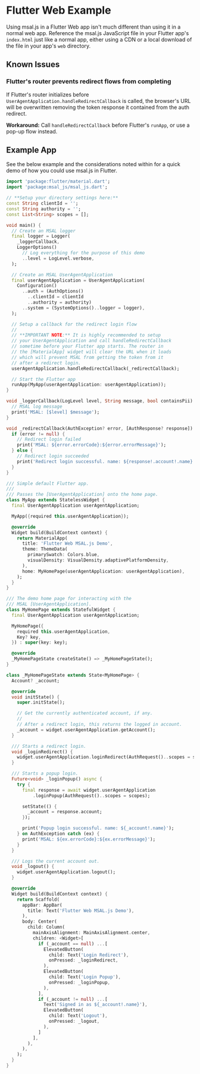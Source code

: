 # Flutter Web Example

Using msal.js in a Flutter Web app isn't much different than using it in a normal web app. Reference the msal.js JavaScript file in your Flutter app's `index.html` just like a normal app, either using a CDN or a local download of the file in your app's `web` directory.

## Known Issues

### Flutter's router prevents redirect flows from completing
If Flutter's router initializes before `UserAgentApplication.handleRedirectCallback` is called, the browser's URL will be overwritten removing the token response it contained from the auth redirect.

**Workaround:** Call `handleRedirectCallback` before Flutter's `runApp`, or use a pop-up flow instead.

## Example App

See the below example and the considerations noted within for a quick demo of how you could use msal.js in Flutter.

```dart
import 'package:flutter/material.dart';
import 'package:msal_js/msal_js.dart';

// **Setup your directory settings here:**
const String clientId = '';
const String authority = '';
const List<String> scopes = [];

void main() {
  // Create an MSAL logger
  final logger = Logger(
    _loggerCallback,
    LoggerOptions()
      // Log everything for the purpose of this demo
      ..level = LogLevel.verbose,
  );

  // Create an MSAL UserAgentApplication
  final userAgentApplication = UserAgentApplication(
    Configuration()
      ..auth = (AuthOptions()
        ..clientId = clientId
        ..authority = authority)
      ..system = (SystemOptions()..logger = logger),
  );

  // Setup a callback for the redirect login flow
  //
  // **IMPORTANT NOTE:** It is highly recommended to setup
  // your UserAgentApplication and call handleRedirectCallback
  // sometime before your Flutter app starts. The router in
  // the [MaterialApp] widget will clear the URL when it loads
  // which will prevent MSAL from getting the token from it
  // after a redirect login.
  userAgentApplication.handleRedirectCallback(_redirectCallback);

  // Start the Flutter app
  runApp(MyApp(userAgentApplication: userAgentApplication));
}

void _loggerCallback(LogLevel level, String message, bool containsPii) {
  // MSAL log message
  print('MSAL: [$level] $message');
}

void _redirectCallback(AuthException? error, [AuthResponse? response]) {
  if (error != null) {
    // Redirect login failed
    print('MSAL: ${error.errorCode}:${error.errorMessage}');
  } else {
    // Redirect login succeeded
    print('Redirect login successful. name: ${response!.account!.name}');
  }
}

/// Simple default Flutter app.
///
/// Passes the [UserAgentApplication] onto the home page.
class MyApp extends StatelessWidget {
  final UserAgentApplication userAgentApplication;

  MyApp({required this.userAgentApplication});

  @override
  Widget build(BuildContext context) {
    return MaterialApp(
      title: 'Flutter Web MSAL.js Demo',
      theme: ThemeData(
        primarySwatch: Colors.blue,
        visualDensity: VisualDensity.adaptivePlatformDensity,
      ),
      home: MyHomePage(userAgentApplication: userAgentApplication),
    );
  }
}

/// The demo home page for interacting with the
/// MSAL [UserAgentApplication].
class MyHomePage extends StatefulWidget {
  final UserAgentApplication userAgentApplication;

  MyHomePage({
    required this.userAgentApplication,
    Key? key,
  }) : super(key: key);

  @override
  _MyHomePageState createState() => _MyHomePageState();
}

class _MyHomePageState extends State<MyHomePage> {
  Account? _account;

  @override
  void initState() {
    super.initState();

    // Get the currently authenticated account, if any.
    //
    // After a redirect login, this returns the logged in account.
    _account = widget.userAgentApplication.getAccount();
  }

  /// Starts a redirect login.
  void _loginRedirect() {
    widget.userAgentApplication.loginRedirect(AuthRequest()..scopes = scopes);
  }

  /// Starts a popup login.
  Future<void> _loginPopup() async {
    try {
      final response = await widget.userAgentApplication
          .loginPopup(AuthRequest()..scopes = scopes);

      setState(() {
        _account = response.account;
      });

      print('Popup login successful. name: ${_account!.name}');
    } on AuthException catch (ex) {
      print('MSAL: ${ex.errorCode}:${ex.errorMessage}');
    }
  }

  /// Logs the current account out.
  void _logout() {
    widget.userAgentApplication.logout();
  }

  @override
  Widget build(BuildContext context) {
    return Scaffold(
      appBar: AppBar(
        title: Text('Flutter Web MSAL.js Demo'),
      ),
      body: Center(
        child: Column(
          mainAxisAlignment: MainAxisAlignment.center,
          children: <Widget>[
            if (_account == null) ...[
              ElevatedButton(
                child: Text('Login Redirect'),
                onPressed: _loginRedirect,
              ),
              ElevatedButton(
                child: Text('Login Popup'),
                onPressed: _loginPopup,
              ),
            ],
            if (_account != null) ...[
              Text('Signed in as ${_account!.name}'),
              ElevatedButton(
                child: Text('Logout'),
                onPressed: _logout,
              ),
            ]
          ],
        ),
      ),
    );
  }
}
```

